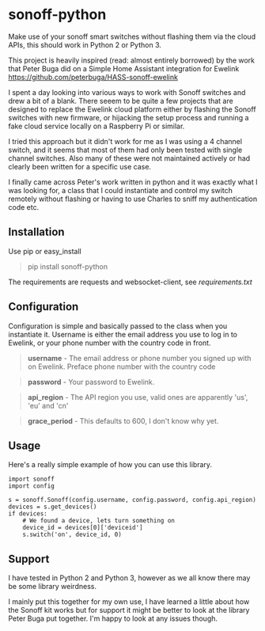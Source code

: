 # sonoff-python
Make use of your sonoff smart switches without flashing them via the cloud APIs, this should work in Python 2 or Python 3.

This project is heavily inspired (read: almost entirely borrowed) by the work that Peter Buga did on a Simple Home Assistant integration for Ewelink https://github.com/peterbuga/HASS-sonoff-ewelink

I spent a day looking into various ways to work with Sonoff switches and drew a bit of a blank. There seeem to be quite a few projects that are designed to replace the Ewelink cloud platform either by flashing the Sonoff switches with new firmware, or hijacking the setup process and running a fake cloud service locally on a Raspberry Pi or similar.

I tried this approach but it didn't work for me as I was using a 4 channel switch, and it seems that most of them had only been tested with single channel switches. Also many of these were not maintained actively or had clearly been written for a specific use case.

I finally came across Peter's work written in python and it was exactly what I was looking for, a class that I could instantiate and control my switch remotely without flashing or having to use Charles to sniff my authentication code etc.

## Installation

Use pip or easy_install

> pip install sonoff-python

The requirements are requests and websocket-client, see _requirements.txt_

## Configuration

Configuration is simple and basically passed to the class when you instantiate it. Username is either the email address you use to log in to Ewelink, or your phone number with the country code in front.

> **username** - The email address or phone number you signed up with on Ewelink. Preface phone number with the country code

> **password** - Your password to Ewelink.

> **api_region** - The API region you use, valid ones are apparently 'us', 'eu' and 'cn'

> **grace_period** - This defaults to 600, I don't know why yet.

## Usage
Here's a really simple example of how you can use this library. 

```
import sonoff
import config

s = sonoff.Sonoff(config.username, config.password, config.api_region)
devices = s.get_devices()
if devices:
    # We found a device, lets turn something on
    device_id = devices[0]['deviceid']
    s.switch('on', device_id, 0)
```

## Support

I have tested in Python 2 and Python 3, however as we all know there may be some library weirdness.

I mainly put this together for my own use, I have learned a little about how the Sonoff kit works but for support it might be better to look at the library Peter Buga put together. I'm happy to look at any issues though.
